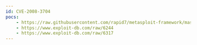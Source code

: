 ```yaml
---
id: CVE-2008-3704
pocs:
    - https://raw.githubusercontent.com/rapid7/metasploit-framework/master/modules/exploits/windows/browser/ms08_070_visual_studio_msmask.rb
    - https://www.exploit-db.com/raw/6244
    - https://www.exploit-db.com/raw/6317
---
```

